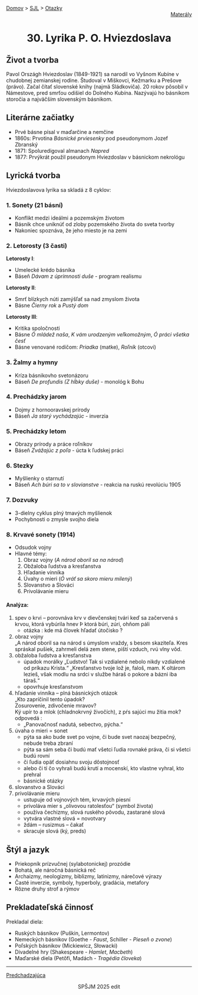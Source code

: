 <div align="center">
    <div align="left">
        <a href="/README.md">Domov</a>
        >
        <a href="../SLOVENCINA.md">SJL</a>
        >
        <a href="../ustne-otazky.md">Otazky</a>
    </div>
    <div align="right">
        <a href="https://drive.google.com/drive/folders/">Materály</a>
    </div>

# 30. Lyrika P. O. Hviezdoslava
</div>

## Život a tvorba
Pavol Országh Hviezdoslav (1849-1921) sa narodil vo Vyšnom Kubíne v chudobnej zemianskej rodine. Študoval v Miškovci, Kežmarku a Prešove (právo). Začal čítať slovenské knihy (najmä Sládkoviča). 20 rokov pôsobil v Námestove, pred smrťou odišiel do Dolného Kubína. Nazývajú ho básnikom storočia a najväčším slovenským básnikom.

## Literárne začiatky
- Prvé básne písal v maďarčine a nemčine
- 1860s: Prvotina *Básnické prviesenky* pod pseudonymom Jozef Zbranský
- 1871: Spoluredigoval almanach *Napred*
- 1877: Prvýkrát použil pseudonym Hviezdoslav v básnickom nekrológu

## Lyrická tvorba
Hviezdoslavova lyrika sa skladá z 8 cyklov:

### 1. Sonety (21 básní)
- Konflikt medzi ideálmi a pozemským životom
- Básnik chce uniknúť od zloby pozemského života do sveta tvorby
- Nakoniec spoznáva, že jeho miesto je na zemi

### 2. Letorosty (3 časti)
**Letorosty I**:
- Umelecké krédo básnika
- Báseň *Dávam z úprimnosti duše* - program realismu

**Letorosty II**:
- Smrť blízkych núti zamýšľať sa nad zmyslom života
- Básne *Čierny rok* a *Pustý dom*

**Letorosty III**:
- Kritika spoločnosti
- Básne *Ó mládež naša*, *K vám urodzeným veľkomožným*, *Ó práci všetka česť*
- Básne venované rodičom: *Priadka* (matke), *Roľník* (otcovi)

### 3. Žalmy a hymny
- Kríza básnikovho svetonázoru
- Báseň *De profundis (Z hĺbky duše)* - monológ k Bohu

### 4. Prechádzky jarom
- Dojmy z hornooravskej prírody
- Báseň *Ja starý vychádzajúc* - inverzia

### 5. Prechádzky letom
- Obrazy prírody a práce roľníkov
- Báseň *Zvážajúc z poľa* - úcta k ľudskej práci

### 6. Stezky
- Myšlienky o starnutí
- Báseň *Ach búri sa to v slovianstve* - reakcia na ruskú revolúciu 1905

### 7. Dozvuky
- 3-dielny cyklus plný tmavých myšlienok
- Pochybnosti o zmysle svojho diela

### 8. Krvavé sonety (1914)
- Odsudok vojny
- Hlavné témy:
  1. Obraz vojny (*A národ oboril sa na národ*)
  2. Obžaloba ľudstva a kresťanstva
  3. Hľadanie vinníka
  4. Úvahy o mieri (*Ó vráť sa skoro mieru milený*)
  5. Slovanstvo a Slováci
  6. Privolávanie mieru

#### Analýza:
1.	spev o krvi – porovnáva krv v dievčenskej tvári keď sa začervená s krvou, ktorá vybúrila hnev Þ ktorá búri, zúri, ohňom páli 
    - otázka : kde má človek hľadať útočisko ?
2.	obraz vojny  
„A národ oboril sa na národ
s úmyslom vraždy, s besom skaziteľa.
Kres spráskal pušiek, zahrmeli delá
zem stene, piští vzduch, rvú vlny vôd.
3.	obžaloba ľudstva a kresťanstva  
    - úpadok morálky
„Ľudstvo! Tak si vzdialené nebolo nikdy
vzdialené od príkazu Krista.“
„Kresťanstvo tvoje lož je, faloš, mam.
K oltárom lezieš, však modlu na srdci v službe háraš
o pokore a bázni iba táraš.“
    - opovrhuje kresťanstvom 
4.	hľadanie vinníka – plná básnických otázok  
„Kto zapríčinil tento úpadok?  
Zosurovenie, zdivočenie mravov?  
Ký upír to a mlok (chladnokrvný živočích),
z pŕs sajúci mu žitia mok?  
odpovedá : 
    - „Panovačnosť nadutá, sebectvo, pýcha.“
5.	úvaha o mieri = sonet
    -	pýta sa ako bude svet po vojne, či bude svet naozaj bezpečný, nebude treba zbraní
	- pýta sa sám seba či budú mať všetci ľudia rovnaké práva, či si všetci budú rovní
    - či ľudia opäť dosiahnu svoju dôstojnosť
    - alebo či tí čo vyhrali budú krutí a mocenskí, kto vlastne vyhral, kto prehral
    - básnické otázky
6.	slovanstvo a Slováci
7.	privolávanie mieru
    - ustupuje od vojnových tém, krvavých piesní
    - privoláva mier s „olivovou ratolesťou“ (symbol života)
    - používa čechizmy, slová ruského pôvodu, zastarané slová
    - vytvára vlastné slová = novotvary
    - ždám – rusizmus – čakať
    - skracuje slová (ký, preds)

## Štýl a jazyk
- Priekopník prízvučnej (sylabotonickej) prozódie
- Bohatá, ale náročná básnická reč
- Archaizmy, neologizmy, biblizmy, latinizmy, nárečové výrazy
- Časté inverzie, symboly, hyperboly, gradácia, metafory
- Rôzne druhy strof a rýmov

## Prekladateľská činnosť
Prekladal diela:
- Ruských básnikov (Puškin, Lermontov)
- Nemeckých básnikov (Goethe - *Faust*, Schiller - *Pieseň o zvone*)
- Poľských básnikov (Mickiewicz, Słowacki)
- Divadelné hry (Shakespeare - *Hamlet*, *Macbeth*)
- Maďarské diela (Petőfi, Madách - *Tragédia človeka*)

---
<div align="left">

[Predchadzajúca](29.md)
</div>
<div align="center">
SPŠJM 2025 edit
</div>